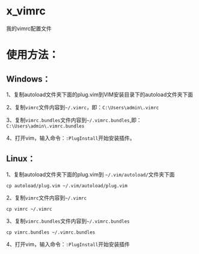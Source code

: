 # x_vimrc
我的vimrc配置文件

# 使用方法：

## Windows：

1、复制autoload文件夹下面的plug.vim到VIM安装目录下的autoload文件夹下面

2、复制`vimrc`文件内容到`~/.vimrc`，即：`C:\Users\admin\.vimrc`

3、复制`vimrc.bundles`文件内容到`~/.vimrc.bundles`,即：`C:\Users\admin\.vimrc.bundles`

4、打开vim，输入命令：`:PlugInstall`开始安装插件。

## Linux：

1、复制autoload文件夹下面的plug.vim到 `~/.vim/autoload/`文件夹下面

`cp autoload/plug.vim ~/.vim/autoload/plug.vim`

2、复制`vimrc`文件内容到`~/.vimrc`

`cp vimrc ~/.vimrc`

3、复制`vimrc.bundles`文件内容到`~/.vimrc.bundles`

`cp vimrc.bundles ~/.vimrc.bundles`

4、打开vim，输入命令：`:PlugInstall`开始安装插件
